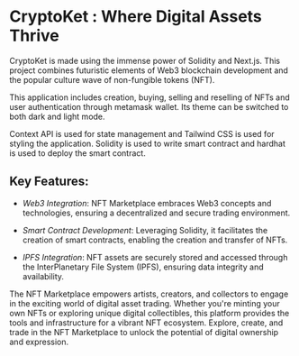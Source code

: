 CryptoKet : Where Digital Assets Thrive
======================================================  

CryptoKet is made using the immense power of Solidity and Next.js. This project combines futuristic elements of Web3 blockchain development and the popular culture wave of non-fungible tokens (NFT).

This application includes creation, buying, selling and reselling of NFTs and user authentication through metamask wallet. Its theme can be switched to both dark and light mode.

Context API is used for state management and Tailwind CSS is used for styling the application. Solidity is used to write smart contract and hardhat is used to deploy the smart contract.


## Key Features:

* *Web3 Integration*: NFT Marketplace embraces Web3 concepts and technologies, ensuring a decentralized and secure trading environment.  

* *Smart Contract Development*: Leveraging Solidity, it facilitates the creation of smart contracts, enabling the creation and transfer of NFTs.  

* *IPFS Integration*: NFT assets are securely stored and accessed through the InterPlanetary File System (IPFS), ensuring data integrity and availability.  

The NFT Marketplace empowers artists, creators, and collectors to engage in the exciting world of digital asset trading. Whether you're minting your own NFTs or exploring unique digital collectibles, this platform provides the tools and infrastructure for a vibrant NFT ecosystem. Explore, create, and trade in the NFT Marketplace to unlock the potential of digital ownership and expression.  